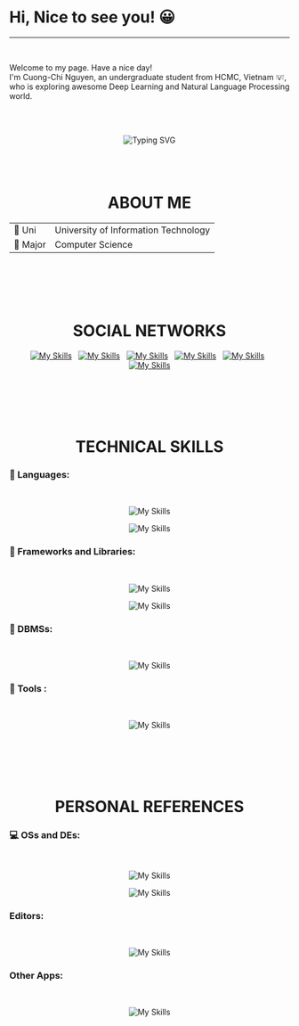 <h1> Hi, Nice to see you! 😀</h1>

---

<br>

Welcome to my page. Have a nice day! <br>
I'm Cuong-Chi Nguyen, an undergraduate student from HCMC, Vietnam <img draggable="false" role="img" class="emoji" alt="🇻🇳" src="https://s.w.org/images/core/emoji/14.0.0/svg/1f1fb-1f1f3.svg" width="15" height = "13"/>, who is exploring awesome Deep Learning and Natural Language Processing world. 
<div align="center"> 

<br> <br>

![Typing SVG](https://readme-typing-svg.demolab.com?font=Fira+Code&duration=3000&pause=1000&center=true&random=false&width=435&lines=A+baby+in+the+AI+world!+%F0%9F%8D%BC;Learning+to+grow+up+%F0%9F%92%AA)


<br> <br>

<h1> ABOUT ME  </h1>

|     |     |
|-----|-----|
| 🏫 Uni | University of Information Technology |
| 🔬 Major | Computer Science |

<br><br><br><br>

<h1>  SOCIAL NETWORKS  </h1>

[![My Skills](https://go-skill-icons.vercel.app/api/icons?i=facebook&theme=light)](https://www.facebook.com/weecici) &nbsp;
[![My Skills](https://go-skill-icons.vercel.app/api/icons?i=instagram&theme=light)](https://www.instagram.com/weecici) &nbsp;
[![My Skills](https://go-skill-icons.vercel.app/api/icons?i=linkedin&theme=light)](https://www.linkedin.com/in/weecici) &nbsp;
[![My Skills](https://go-skill-icons.vercel.app/api/icons?i=telegram&theme=light)](https://t.me/weecici7) &nbsp;
[![My Skills](https://go-skill-icons.vercel.app/api/icons?i=github&theme=light)](https://github.com/weecici) &nbsp;
[![My Skills](https://go-skill-icons.vercel.app/api/icons?i=gmail&theme=light)](mailto:weecici@duck.com)

<br><br><br><br>

<h1> TECHNICAL SKILLS </h1>

<h3 align="left"> 👶 Languages:</h3>
<br>

![My Skills](https://go-skill-icons.vercel.app/api/icons?i=c,cpp,python,golang,dart,bash&titles=true&theme=light)

![My Skills](https://go-skill-icons.vercel.app/api/icons?i=latex,markdown,html,css,yaml,toml&titles=true&theme=light)

<h3 align="left"> 📖 Frameworks and Libraries:</h3>
<br>

![My Skills](https://go-skill-icons.vercel.app/api/icons?i=pytorch,tensorflow,scikitlearn,numpy,matplotlib,seaborn&titles=true&theme=light)

![My Skills](https://go-skill-icons.vercel.app/api/icons?i=flutter,fastapi,gin&titles=true&theme=light)


<h3 align="left"> 💾 DBMSs:</h3>
<br>

![My Skills](https://go-skill-icons.vercel.app/api/icons?i=postgresql,mysql,sqlserver&titles=true&theme=light)

<h3 align="left"> 🔧 Tools :</h3>
<br>

![My Skills](https://go-skill-icons.vercel.app/api/icons?i=docker,git,githubactions,jupyter,googlecolab,kaggle,wireshark&titles=true&theme=light)



<br><br><br><br>

<h1> PERSONAL REFERENCES </h1>

<h3 align="left">  💻 OSs and DEs:</h3>
<br>

![My Skills](https://go-skill-icons.vercel.app/api/icons?i=cachyos,arch,ubuntu,windows&titles=true&theme=light)

![My Skills](https://go-skill-icons.vercel.app/api/icons?i=hyprland,kde,gnome&titles=true&theme=light)

<h3 align="left"> Editors:</h3>
<br>

![My Skills](https://go-skill-icons.vercel.app/api/icons?i=vim,neovim,vscode,eclipse,zed&titles=true&theme=light)

<h3 align="left"> Other Apps:</h3>
<br>

![My Skills](https://go-skill-icons.vercel.app/api/icons?i=firefox,kitty,notion,steam&titles=true&theme=light)

</div>

